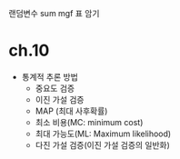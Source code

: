 
랜덤변수 sum
mgf 표 암기

# ch.10
- 통계적 추론 방법
	- 중요도 검증
	- 이진 가설 검증
	- MAP (최대 사후확률)
	- 최소 비용(MC: minimum cost)
	- 최대 가능도(ML: Maximum likelihood)
	- 다진 가설 검증(이진 가설 검증의 일반화)

